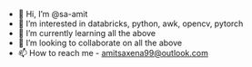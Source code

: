 - 👋 Hi, I’m @sa-amit
- 👀 I’m interested in databricks, python, awk, opencv, pytorch
- 🌱 I’m currently learning all the above
- 💞️ I’m looking to collaborate on all the above
- 📫 How to reach me - amitsaxena99@outlook.com

<!---
sa-amit/sa-amit is a ✨ special ✨ repository because its `README.md` (this file) appears on your GitHub profile.
You can click the Preview link to take a look at your changes.
--->
